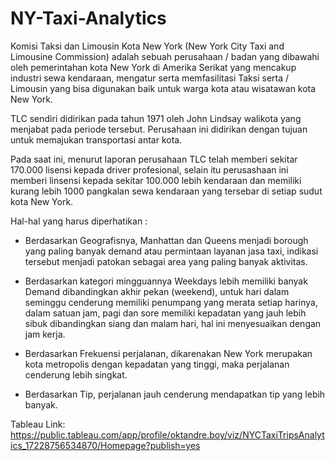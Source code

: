 # NY-Taxi-Analytics

Komisi Taksi dan Limousin Kota New York (New York City Taxi and Limousine Commission) adalah sebuah perusahaan / badan yang dibawahi oleh pemerintahan kota New York di Amerika Serikat yang mencakup industri sewa kendaraan, mengatur serta memfasilitasi Taksi serta / Limousin yang bisa digunakan baik untuk warga kota atau wisatawan kota New York.

TLC sendiri didirikan pada tahun 1971 oleh John Lindsay walikota yang menjabat pada periode tersebut. Perusahaan ini didirikan dengan tujuan untuk memajukan transportasi antar kota.

Pada saat ini, menurut laporan perusahaan TLC telah memberi sekitar 170.000 lisensi kepada driver profesional, selain itu perusashaan ini memberi linsensi kepada sekitar 100.000 lebih kendaraan dan memiliki kurang lebih 1000 pangkalan sewa kendaraan yang tersebar di setiap sudut kota New York.

Hal-hal yang harus diperhatikan :

- Berdasarkan Geografisnya, Manhattan dan Queens menjadi borough yang paling banyak demand atau permintaan layanan jasa taxi, indikasi tersebut menjadi patokan sebagai area yang paling banyak aktivitas.

- Berdasarkan kategori mingguannya Weekdays lebih memiliki banyak Demand dibandingkan akhir pekan (weekend), untuk hari dalam seminggu cenderung memiliki penumpang yang merata setiap harinya, dalam satuan jam, pagi dan sore memiliki kepadatan yang jauh lebih sibuk dibandingkan siang dan malam hari, hal ini menyesuaikan dengan jam kerja.

- Berdasarkan Frekuensi perjalanan, dikarenakan New York merupakan kota metropolis dengan kepadatan yang tinggi, maka perjalanan cenderung lebih singkat.

- Berdasarkan Tip, perjalanan jauh cenderung mendapatkan tip yang lebih banyak.

Tableau Link:
https://public.tableau.com/app/profile/oktandre.boy/viz/NYCTaxiTripsAnalytics_17228756534870/Homepage?publish=yes
